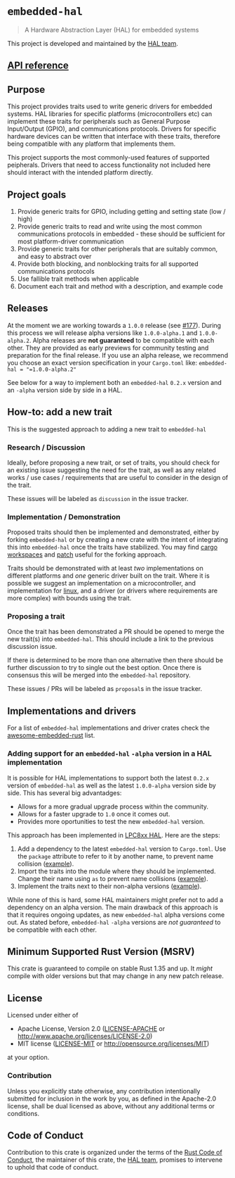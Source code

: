 # `embedded-hal`

>  A Hardware Abstraction Layer (HAL) for embedded systems

This project is developed and maintained by the [HAL team][team].

## [API reference]

[API reference]: https://docs.rs/embedded-hal

## Purpose
This project provides traits used to write generic drivers for embedded systems. HAL libraries for
specific platforms (microcontrollers etc) can implement these traits for peripherals such as
General Purpose Input/Output (GPIO), and communications protocols. Drivers for specific hardware 
devices can be written that interface with these
traits, therefore being compatible with any platform that implements them.

This project supports the most commonly-used features of supported peipherals. Drivers that need
to access functionality not included here should interact with the intended platform directly.

## Project goals
1. Provide generic traits for GPIO, including getting and setting state (low / high)
2. Provide generic traits to read and write using the most common communications protocols in embedded -
these should be sufficient for most platform-driver communication
3. Provide generic traits for other peripherals that are suitably common, and easy to abstract over
4. Provide both blocking, and nonblocking traits for all supported communications protocols
5. Use fallible trait methods when applicable
6. Document each trait and method with a description, and example code

## Releases

At the moment we are working towards a `1.0.0` release (see [#177]). During this process we will
release alpha versions like `1.0.0-alpha.1` and `1.0.0-alpha.2`.
Alpha releases are **not guaranteed** to be compatible with each other.
They are provided as early previews for community testing and preparation for the final release.
If you use an alpha release, we recommend you choose an exact version specification in your
`Cargo.toml` like: `embedded-hal = "=1.0.0-alpha.2"`

See below for a way to implement both an `embedded-hal` `0.2.x` version and an `-alpha` version
side by side in a HAL.

[#177]: https://github.com/rust-embedded/embedded-hal/issues/177

## How-to: add a new trait

This is the suggested approach to adding a new trait to `embedded-hal`

### Research / Discussion

Ideally, before proposing a new trait, or set of traits, you should check for an existing issue
suggesting the need for the trait, as well as any related works / use cases / requirements that
are useful to consider in the design of the trait.

These issues will be labeled as `discussion` in the issue tracker.

### Implementation / Demonstration

Proposed traits should then be implemented and demonstrated, either by forking `embedded-hal` or by creating a new crate with the intent of integrating this into `embedded-hal` once the traits have stabilized. You may find [cargo workspaces](https://doc.rust-lang.org/book/ch14-03-cargo-workspaces.html) and [patch](https://doc.rust-lang.org/edition-guide/rust-2018/cargo-and-crates-io/replacing-dependencies-with-patch.html) useful for the forking approach.

Traits should be demonstrated with at least *two* implementations on different platforms and *one* generic driver built on the trait. Where it is possible we suggest an implementation on a microcontroller, and implementation for [linux](https://github.com/rust-embedded/linux-embedded-hal), and a driver (or drivers where requirements are more complex) with bounds using the trait.

### Proposing a trait

Once the trait has been demonstrated a PR should be opened to merge the new trait(s) into `embedded-hal`. This should include a link to the previous discussion issue.

If there is determined to be more than one alternative then there should be further discussion to
try to single out the best option. Once there is consensus this will be merged into the `embedded-hal` repository.

These issues / PRs will be labeled as `proposal`s in the issue tracker.


## Implementations and drivers

For a list of `embedded-hal` implementations and driver crates check the [awesome-embedded-rust]
list.

[awesome-embedded-rust]: https://github.com/rust-embedded/awesome-embedded-rust#driver-crates

### Adding support for an `embedded-hal` `-alpha` version in a HAL implementation

It is possible for HAL implementations to support both the latest `0.2.x` version of `embedded-hal`
as well as the latest `1.0.0-alpha` version side by side. This has several big advantadges:
- Allows for a more gradual upgrade process within the community.
- Allows for a faster upgrade to `1.0` once it comes out.
- Provides more oportunities to test the new `embedded-hal` version.

This approach has been implemented in [LPC8xx HAL](https://github.com/lpc-rs/lpc8xx-hal). Here are the steps:

1. Add a dependency to the latest `embedded-hal` version to `Cargo.toml`.
   Use the `package` attribute to refer to it by another name, to prevent name collision
   ([example](https://github.com/lpc-rs/lpc8xx-hal/blob/a2b774e8a9ef025fb5119ddfb09e1b190e510896/Cargo.toml#L44-L46)).
2. Import the traits into the module where they should be implemented.
   Change their name using `as` to prevent name collisions
   ([example](https://github.com/lpc-rs/lpc8xx-hal/blob/a2b774e8a9ef025fb5119ddfb09e1b190e510896/src/gpio.rs#L49-L53)).
3. Implement the traits next to their non-alpha versions
   ([example](https://github.com/lpc-rs/lpc8xx-hal/blob/a2b774e8a9ef025fb5119ddfb09e1b190e510896/src/gpio.rs#L767-L782)).

While none of this is hard, some HAL maintainers might prefer not to add a dependency on an alpha version.
The main drawback of this approach is that it requires ongoing updates, as new `embedded-hal` alpha versions come out.
As stated before, `embedded-hal` `-alpha` versions are _not guaranteed_ to be compatible with each other.

## Minimum Supported Rust Version (MSRV)

This crate is guaranteed to compile on stable Rust 1.35 and up. It *might*
compile with older versions but that may change in any new patch release.

## License

Licensed under either of

- Apache License, Version 2.0 ([LICENSE-APACHE](LICENSE-APACHE) or
  http://www.apache.org/licenses/LICENSE-2.0)
- MIT license ([LICENSE-MIT](LICENSE-MIT) or http://opensource.org/licenses/MIT)

at your option.

### Contribution

Unless you explicitly state otherwise, any contribution intentionally submitted
for inclusion in the work by you, as defined in the Apache-2.0 license, shall be
dual licensed as above, without any additional terms or conditions.

## Code of Conduct

Contribution to this crate is organized under the terms of the [Rust Code of
Conduct][CoC], the maintainer of this crate, the [HAL team][team], promises
to intervene to uphold that code of conduct.

[CoC]: CODE_OF_CONDUCT.md
[team]: https://github.com/rust-embedded/wg#the-hal-team
